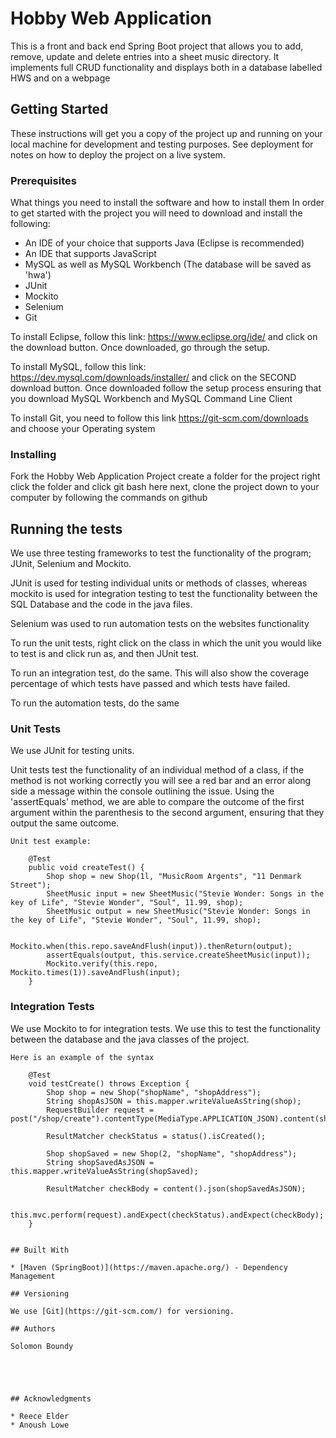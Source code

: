 # Hobby Web Application

This is a front and back end Spring Boot project that allows you to add, remove, update and delete entries into a sheet music directory. It implements full CRUD functionality and displays both in a database labelled HWS and on a webpage

## Getting Started

These instructions will get you a copy of the project up and running on your local machine for development and testing purposes. See deployment for notes on how to deploy the project on a live system.

### Prerequisites

What things you need to install the software and how to install them
In order to  get started with the project you will need to download and install the following:
- An IDE of your choice that supports Java (Eclipse is recommended)
- An IDE that supports JavaScript
- MySQL as well as MySQL Workbench (The database will be saved as 'hwa')
- JUnit
- Mockito
- Selenium
- Git

To install Eclipse, follow this link: https://www.eclipse.org/ide/ and click on the download button. Once downloaded, go through the setup.

To install MySQL, follow this link: https://dev.mysql.com/downloads/installer/ and click on the SECOND download button. Once downloaded follow the setup process ensuring that you download MySQL Workbench and MySQL Command Line Client

To install Git, you need to follow this link https://git-scm.com/downloads and choose your Operating system



### Installing

Fork the Hobby Web Application Project
create a folder for the project
right click the folder and click git bash here
next, clone the project down to your computer by following the commands on github


## Running the tests

We use three testing frameworks to test the functionality of the program; JUnit, Selenium and Mockito.

JUnit is used for testing individual units or methods of classes, whereas mockito is used for integration testing to test the functionality between the SQL Database and the code in the java files.

Selenium was used to run automation tests on the websites functionality

To run the unit tests, right click on the class in which the unit you would like to test is and click run as, and then JUnit test.

To run an integration test, do the same. 
This will also show the coverage percentage of which tests have passed and which tests have failed.

To run the automation tests, do the same

### Unit Tests 
We use JUnit for testing units.

Unit tests test the functionality of an individual method of a class, if the method is not working correctly you will see a red bar and an error along side a message within the console outlining the issue. Using the 'assertEquals' method, we are able to compare the outcome of the first argument within the parenthesis to the second argument, ensuring that they output the same outcome. 

```
Unit test example:

	@Test
	public void createTest() {
		Shop shop = new Shop(1l, "MusicRoom Argents", "11 Denmark Street"); 
		SheetMusic input = new SheetMusic("Stevie Wonder: Songs in the key of Life", "Stevie Wonder", "Soul", 11.99, shop);
		SheetMusic output = new SheetMusic("Stevie Wonder: Songs in the key of Life", "Stevie Wonder", "Soul", 11.99, shop);
		
		Mockito.when(this.repo.saveAndFlush(input)).thenReturn(output);
		assertEquals(output, this.service.createSheetMusic(input));
		Mockito.verify(this.repo, Mockito.times(1)).saveAndFlush(input);
	}
```

### Integration Tests 
We use Mockito to for integration tests. We use this to test the functionality between the database and the java classes of the project.

```
Here is an example of the syntax

	@Test
	void testCreate() throws Exception {
		Shop shop = new Shop("shopName", "shopAddress");
		String shopAsJSON = this.mapper.writeValueAsString(shop);
		RequestBuilder request = post("/shop/create").contentType(MediaType.APPLICATION_JSON).content(shopAsJSON);
		
		ResultMatcher checkStatus = status().isCreated();
		
		Shop shopSaved = new Shop(2, "shopName", "shopAddress");
		String shopSavedAsJSON = this.mapper.writeValueAsString(shopSaved);
		
		ResultMatcher checkBody = content().json(shopSavedAsJSON);
		
		this.mvc.perform(request).andExpect(checkStatus).andExpect(checkBody);
	}


## Built With

* [Maven (SpringBoot)](https://maven.apache.org/) - Dependency Management

## Versioning

We use [Git](https://git-scm.com/) for versioning.

## Authors

Solomon Boundy





## Acknowledgments

* Reece Elder
* Anoush Lowe



